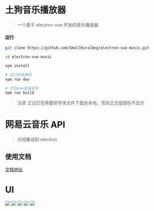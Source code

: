 # 土狗音乐播放器

> 一个基于 electron-vue 开发的音乐播放器


#### 运行

``` bash
git clone https://github.com/SmallRuralDog/electron-vue-music.git

cd electron-vue-music

npm install

# 运行开发模式
npm run dev

# 打包exe安装文件 
npm run build

```
>注意 正式打包需要把字体文件下载到本地，否则正式版图标不显示

# 网易云音乐 API


> 已经集成到 electron  

## 使用文档

[文档地址](https://binaryify.github.io/NeteaseCloudMusicApi)


# UI

![](https://i.loli.net/2018/07/23/5b55923480eac.png)
![](https://i.loli.net/2018/07/23/5b5592342f330.png)
![](https://i.loli.net/2018/07/23/5b559233da730.png)
![](https://i.loli.net/2018/07/23/5b5592333d294.png)
![](https://i.loli.net/2018/07/23/5b5592337750c.png)
